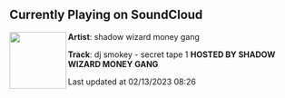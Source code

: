 ## Currently Playing on SoundCloud

[<img align="left" width="100" src="https://i1.sndcdn.com/artworks-LWMopHIQUI2Tpopm-wR3IEg-t500x500.jpg">](https://soundcloud.com/tal1bantessier/dj-smokey-secret-tape-1-hosted-by-shadow-wizard-money-gang)

**Artist**: shadow wizard money gang 

**Track**: dj smokey - secret tape 1 **HOSTED BY SHADOW WIZARD MONEY GANG**

Last updated at 02/13/2023 08:26
